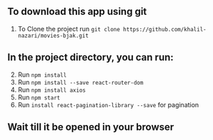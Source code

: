 
## To download this app using git
1. To Clone the project run `git clone https://github.com/khalil-nazari/movies-bjak.git`

## In the project directory, you can run:
2. Run `npm install`
3. Run `npm install --save react-router-dom `
4. Run `npm install axios `
5. Run `npm start`
5. Run `install react-pagination-library --save` for pagination

## Wait till it be opened in your browser

